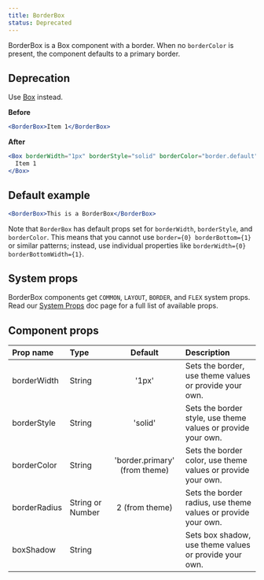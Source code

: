 ```yaml
---
title: BorderBox
status: Deprecated
---
```


BorderBox is a Box component with a border. When no `borderColor` is present, the component defaults to a primary border.

## Deprecation

Use [Box](/Box) instead.

**Before**

```jsx
<BorderBox>Item 1</BorderBox>
```

**After**

```jsx
<Box borderWidth="1px" borderStyle="solid" borderColor="border.default" borderRadius={2}>
  Item 1
</Box>
```

## Default example

```jsx live
<BorderBox>This is a BorderBox</BorderBox>
```

Note that `BorderBox` has default props set for `borderWidth`, `borderStyle`, and `borderColor`. This means that you cannot use `border={0} borderBottom={1}` or similar patterns; instead, use individual properties like `borderWidth={0} borderBottomWidth={1}`.

## System props

BorderBox components get `COMMON`, `LAYOUT`, `BORDER`, and `FLEX` system props. Read our [System Props](/system-props) doc page for a full list of available props.

## Component props

| Prop name    | Type             |            Default            | Description                                                   |
| :----------- | :--------------- | :---------------------------: | :------------------------------------------------------------ |
| borderWidth  | String           |             '1px'             | Sets the border, use theme values or provide your own.        |
| borderStyle  | String           |            'solid'            | Sets the border style, use theme values or provide your own.  |
| borderColor  | String           | 'border.primary' (from theme) | Sets the border color, use theme values or provide your own.  |
| borderRadius | String or Number |        2 (from theme)         | Sets the border radius, use theme values or provide your own. |
| boxShadow    | String           |                               | Sets box shadow, use theme values or provide your own.        |
